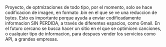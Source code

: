 Proyecto, de optmizaciones de todo tipo, por el momento, solo se hace codificacion de imagen, en formato .bin en el que se ve una reduccion de bytes. Esto es importante porque ayuda a enviar codificadamente informacion SIN PERDIDA, 
a través de diferentes espacios, como Gmail. En el futuro cercano se busca hacer un sitio en el que se optimicen canciones, o cualquier tipo de informacion, para despues vender los servicios como API, a grandes empresas.
